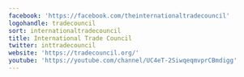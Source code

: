 ```yaml
---
facebook: 'https://facebook.com/theinternationaltradecouncil'
logohandle: tradecouncil
sort: internationaltradecouncil
title: International Trade Council
twitter: inttradecouncil
website: 'https://tradecouncil.org/'
youtube: 'https://youtube.com/channel/UC4eT-2SiwqeqmvprCBmdigg'
---
```

